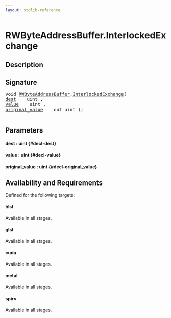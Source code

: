 ```yaml
---
layout: stdlib-reference
---
```


# RWByteAddressBuffer\.InterlockedExchange

## Description





## Signature 

<pre>
void <a href="/stdlib-reference/types/RWByteAddressBuffer/index" class="code_type">RWByteAddressBuffer</a>.<a href="/stdlib-reference/types/RWByteAddressBuffer/InterlockedExchange">InterlockedExchange</a>(
<a href="/stdlib-reference/types/RWByteAddressBuffer/InterlockedExchange#decl-dest" class="code_param">dest</a>    uint ,
<a href="/stdlib-reference/types/RWByteAddressBuffer/InterlockedExchange#decl-value" class="code_param">value</a>    uint ,
<a href="/stdlib-reference/types/RWByteAddressBuffer/InterlockedExchange#decl-original_value" class="code_param">original_value</a>    out uint );

</pre>

## Parameters

#### dest  : uint {#decl-dest}
#### value  : uint {#decl-value}
#### original\_value  : uint {#decl-original_value}

## Availability and Requirements

Defined for the following targets:

#### hlsl
Available in all stages.

#### glsl
Available in all stages.

#### cuda
Available in all stages.

#### metal
Available in all stages.

#### spirv
Available in all stages.



